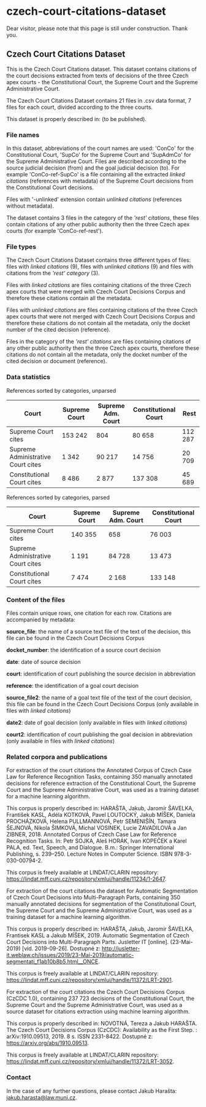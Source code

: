 # czech-court-citations-dataset
Dear visitor, please note that this page is still under construction. Thank you.

## Czech Court Citations Dataset

This is the Czech Court Citations dataset. This dataset contains citations of the court decisions extracted from texts of decisions of the three Czech apex courts - the Constitutional Court, the Supreme Court and the Supreme Administrative Court. 

The Czech Court Citations Dataset contains 21 files in .csv data format, 7 files for each court, divided according to the three courts. 

This dataset is properly described in: (to be published).

### File names

In this dataset, abbreviations of the court names are used: 'ConCo' for the Constitutional Court, 'SupCo' for the Supreme Court and 'SupAdmCo' for the Supreme Administrative Court. Files are described according to the source judicial decision (from) and the goal judicial decision (to). For example 'ConCo-ref-SupCo' is a file containing all the extracted *linked citations* (references with metadata) of the Supreme Court decisions from the Constitutional Court decisions. 

Files with '-unlinked' extension contain *unlinked citations* (references without metadata).

The dataset contains 3 files in the category of the *'rest' citations*, these files contain citations of any other public authority then the three Czech apex courts (for example 'ConCo-ref-rest').

### File types

The Czech Court Citations Dataset contains three different types of files: files with *linked citations* (9), files with *unlinked citations* (9) and files with citations from the *'rest' category* (3).

Files with *linked citations* are files containing citations of the three Czech apex courts that were merged with Czech Court Decisions Corpus and therefore these citations contain all the metadata.

Files with *unlinked citations* are files containing citations of the three Czech apex courts that were not merged with Czech Court Decisions Corpus and therefore these citations do not contain all the metadata, only the docket number of the cited decision (reference).

Files in the category of the *'rest' citations* are files containing citations of any other public authority then the three Czech apex courts, therefore these citations do not contain all the metadata, only the docket number of the cited decision or document (reference).

### Data statistics

References sorted by categories, unparsed

| Court | Supreme Court | Supreme Adm. Court | Constitutional Court | Rest |
| ----- | ------------- | ------------------ | -------------------- | ---- |
| Supreme Court cites | 153 242 | 804 | 80 658 | 112 287 |
| Supreme Administrative Court cites | 1 342 | 90 217 | 14 756 | 20 709 |
| Constitutional Court cites | 8 486 | 2 877 | 137 308 | 45 689 |

References sorted by categories, parsed

| Court | Supreme Court | Supreme Adm. Court | Constitutional Court
----- | ------------- | ------------------ | --------------------
Supreme Court cites | 140 355 | 658 | 76 003
Supreme Administrative Court cites | 1 191 | 84 728 | 13 473
Constitutional Court cites | 7 474 | 2 168 | 133 148

### Content of the files

Files contain unique rows, one citation for each row. Citations are accompanied by metadata:

**source_file**: the name of a source text file of the text of the decision, this file can be found in the Czech Court Decisions Corpus

**docket_number**: the identification of a source court decision

**date**: date of source decision

**court**: identification of court publishing the source decision in abbreviation

**reference**: the identification of a goal court decision

**source_file2**: the name of a goal text file of the text of the court decision, this file can be found in the Czech Court Decisions Corpus (only available in files with *linked citations*)

**date2**: date of goal decision (only available in files with *linked citations*)

**court2**: identification of court publishing the goal decision in abbreviation (only available in files with *linked citations*)

### Related corpora and publications

For extraction of the court citations the Annotated Corpus of Czech Case Law for Reference Recognition Tasks, containing 
350 manually annotated decisions for reference extraction of the Constitutional Court, the Supreme Court and the Supreme Administrative Court, was used as a training dataset for a machine learning algorithm. 

This corpus is properly described in: HARAŠTA, Jakub, Jaromír ŠAVELKA, František KASL, Adéla KOTKOVÁ, Pavel LOUTOCKÝ, Jakub MÍŠEK, Daniela PROCHÁZKOVÁ, Helena PULLMANNOVÁ, Petr SEMENIŠÍN, Tamara ŠEJNOVÁ, Nikola ŠIMKOVÁ, Michal VOSINEK, Lucie ZAVADILOVÁ a Jan ZIBNER, 2018. Annotated Corpus of Czech Case Law for Reference Recognition Tasks. In: Petr SOJKA, Aleš HORÁK, Ivan KOPEČEK a Karel PALA, ed. Text, Speech, and Dialogue. B.m.: Springer International Publishing, s. 239–250. Lecture Notes in Computer Science. ISBN 978-3-030-00794-2. 

This corpus is freely available at LINDAT/CLARIN repository: https://lindat.mff.cuni.cz/repository/xmlui/handle/11234/1-2647.

For extraction of the court citations the dataset for Automatic Segmentation of Czech Court Decisions into Multi-Paragraph Parts, containing 350 manually annotated decisions for segmentation of the Constitutional Court, the Supreme Court and the Supreme Administrative Court, was used as a training dataset for a machine learning algorithm. 

This corpus is properly described in: HARAŠTA, Jakub, Jaromír ŠAVELKA, Frantisek KASL a Jakub MÍŠEK, 2019. Automatic Segmentation of Czech Court Decisions into Multi-Paragraph Parts. Jusletter IT [online]. (23-Mai-2019) [vid. 2019-09-26]. Dostupné z: http://jusletter-it.weblaw.ch/issues/2019/23-Mai-2019/automatic-segmentati_f1ab10b8b5.html__ONCE.

This corpus is freely available at LINDAT/CLARIN repository: https://lindat.mff.cuni.cz/repository/xmlui/handle/11372/LRT-2901.

For extraction of the court citations the Czech Court Decisions Corpus (CzCDC 1.0), containing 237 723 decisions of the Constitutional Court, the Supreme Court and the Supreme Administrative Court, was used as a source dataset for citations extraction using machine learning algorithm. 

This corpus is properly described in: NOVOTNÁ, Tereza a Jakub HARAŠTA. The Czech Court Decisions Corpus (CzCDC): Availability as the First Step. : arXiv:1910.09513, 2019. 8 s. ISSN 2331-8422. Dostupné z: https://arxiv.org/abs/1910.09513.

This corpus is freely available at LINDAT/CLARIN repository: https://lindat.mff.cuni.cz/repository/xmlui/handle/11372/LRT-3052.

### Contact

In the case of any further questions, please contact Jakub Harašta: jakub.harasta@law.muni.cz.
